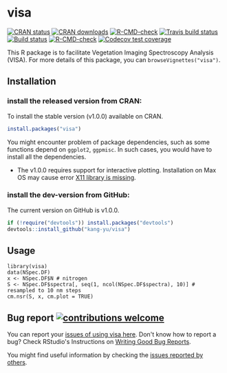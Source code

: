 # visa
<!-- badges: start -->
[![CRAN status](https://www.r-pkg.org/badges/version/visa)](https://CRAN.R-project.org/package=visa)
[![CRAN downloads](https://cranlogs.r-pkg.org/badges/visa)](https://cran.r-project.org/package=visa)
[![R-CMD-check](https://github.com/kang-yu/visa/workflows/R-CMD-check/badge.svg)](https://github.com/kang-yu/visa/actions)
[![Travis build status](https://travis-ci.org/kang-yu/visa.svg?branch=master)](https://app.travis-ci.com/gh/kang-yu/visa)
[![Build status](https://ci.appveyor.com/api/projects/status/8rxdgcr4ro8ga0s4?svg=true)](https://ci.appveyor.com/project/kang-yu/visa)
[![R-CMD-check](https://github.com/kang-yu/visa/actions/workflows/R-CMD-check.yaml/badge.svg)](https://github.com/kang-yu/visa/actions/workflows/R-CMD-check.yaml)
[![Codecov test coverage](https://codecov.io/gh/kang-yu/visa/graph/badge.svg)](https://app.codecov.io/gh/kang-yu/visa)
<!-- badges: end -->

This R package is to facilitate Vegetation Imaging Spectroscopy Analysis (VISA). 
For more details of this package, you can  `browseVignettes("visa")`. 


## Installation

### install the released version from CRAN:
To install the stable version (v1.0.0) available on CRAN. 
``` r
install.packages("visa")
``` 

You might encounter problem of package dependencies, such as some functions 
depend on `ggplot2`, `ggpmisc`. In such cases, you would have to install all 
the dependencies.

* The v1.0.0 requires support for interactive plotting. Installation on Max OS may 
cause error [X11 library is missing](https://github.com/kang-yu/visa/issues/3). 

### install the dev-version from GitHub:
The current version on GitHub is v1.0.0. 

``` r
if (!require("devtools")) install.packages("devtools")
devtools::install_github("kang-yu/visa")

``` 

## Usage

```
library(visa)
data(NSpec.DF)
x <- NSpec.DF$N # nitrogen
S <- NSpec.DF$spectra[, seq(1, ncol(NSpec.DF$spectra), 10)] # resampled to 10 nm steps
cm.nsr(S, x, cm.plot = TRUE)
```

## Bug report [![contributions welcome](https://img.shields.io/badge/contributions-welcome-brightgreen.svg?style=flat)](https://github.com/kang-yu/visa/issues)

You can report your [issues of using visa here](https://github.com/kang-yu/visa/issues). Don't know how to report a bug? Check RStudio's Instructions on [Writing Good Bug Reports](https://github.com/rstudio/rstudio/wiki/Writing-Good-Bug-Reports).

You might find useful information by checking the [issues reported by others](https://github.com/kang-yu/visa/issues?q=is%3Aissue).
